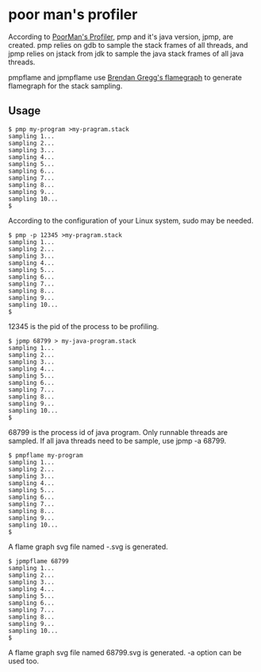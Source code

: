 # poor man's profiler

According to [PoorMan's Profiler](http://poormansprofiler.org), pmp and it's
java version, jpmp, are created. pmp relies on gdb to sample the stack frames
of all threads, and jpmp relies on jstack from jdk to sample the java stack
frames of all java threads.

pmpflame and jpmpflame use [Brendan Gregg's flamegraph](https://github.com/brendangregg/FlameGraph)
to generate flamegraph for the stack sampling.

## Usage

```
$ pmp my-program >my-pragram.stack
sampling 1...
sampling 2...
sampling 3...
sampling 4...
sampling 5...
sampling 6...
sampling 7...
sampling 8...
sampling 9...
sampling 10...
$ 
```
According to the configuration of your Linux system, sudo may be needed.

```
$ pmp -p 12345 >my-pragram.stack
sampling 1...
sampling 2...
sampling 3...
sampling 4...
sampling 5...
sampling 6...
sampling 7...
sampling 8...
sampling 9...
sampling 10...
$ 
```
12345 is the pid of the process to be profiling.

```
$ jpmp 68799 > my-java-program.stack
sampling 1...
sampling 2...
sampling 3...
sampling 4...
sampling 5...
sampling 6...
sampling 7...
sampling 8...
sampling 9...
sampling 10...
$ 
```
68799 is the process id of java program. Only runnable threads are sampled. If all
java threads need to be sample, use jpmp -a 68799.

```
$ pmpflame my-program
sampling 1...
sampling 2...
sampling 3...
sampling 4...
sampling 5...
sampling 6...
sampling 7...
sampling 8...
sampling 9...
sampling 10...
$ 
```

A flame graph svg file named <my-program>-<pid>.svg is generated.


```
$ jpmpflame 68799
sampling 1...
sampling 2...
sampling 3...
sampling 4...
sampling 5...
sampling 6...
sampling 7...
sampling 8...
sampling 9...
sampling 10...
$ 
```
A flame graph svg file named 68799.svg is generated. -a option can be used too.


